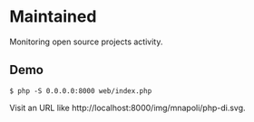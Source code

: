 # Maintained

Monitoring open source projects activity.

## Demo

    $ php -S 0.0.0.0:8000 web/index.php

Visit an URL like http://localhost:8000/img/mnapoli/php-di.svg.
